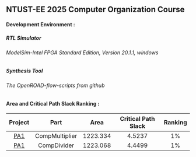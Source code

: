 NTUST-EE 2025 Computer Organization Course
-

#### Development Environment :  

##### RTL Simulator  
######  ModelSim-Intel FPGA Standard Edition, Version 20.1.1, windows  

##### Synthesis Tool     
######  The OpenROAD-flow-scripts from github


#### Area and Critical Path Slack Ranking : 
| Project | Part | Area | Critical Path Slack | Ranking  |
|:----:|:------:|:-----:|:-----:|:-----:|
|  [PA1](./PA1)   |  CompMultiplier | 1223.334 | 4.5237  | 1% |
|  [PA1](./PA1)  |  CompDivider | 1223.068 | 4.4499  | 1% |
